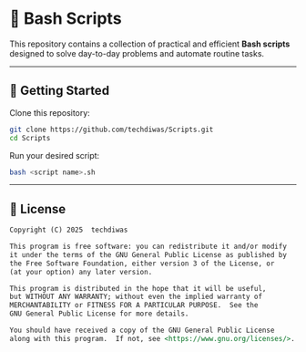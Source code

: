 # 📜 Bash Scripts

This repository contains a collection of practical and efficient **Bash scripts** designed to solve day-to-day problems and automate routine tasks.  

---
## 🚀 Getting Started

Clone this repository:
```bash
git clone https://github.com/techdiwas/Scripts.git
cd Scripts
```

Run your desired script:
```bash
bash <script name>.sh
```
---

## 📃 License
```md
Copyright (C) 2025  techdiwas

This program is free software: you can redistribute it and/or modify
it under the terms of the GNU General Public License as published by
the Free Software Foundation, either version 3 of the License, or
(at your option) any later version.

This program is distributed in the hope that it will be useful,
but WITHOUT ANY WARRANTY; without even the implied warranty of
MERCHANTABILITY or FITNESS FOR A PARTICULAR PURPOSE.  See the
GNU General Public License for more details.

You should have received a copy of the GNU General Public License
along with this program.  If not, see <https://www.gnu.org/licenses/>.
```
